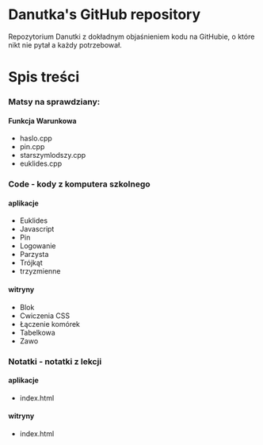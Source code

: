 # Danutka's GitHub repository
Repozytorium Danutki z dokładnym objaśnieniem kodu na GitHubie, o które nikt nie pytał a każdy potrzebował.

# Spis treści
### Matsy na sprawdziany:
#### Funkcja Warunkowa
- haslo.cpp
- pin.cpp
- starszymlodszy.cpp
- euklides.cpp
### Code - kody z komputera szkolnego
#### aplikacje
- Euklides
- Javascript
- Pin
- Logowanie
- Parzysta
- Trójkąt
- trzyzmienne
#### witryny
- Blok
- Cwiczenia CSS
- Łączenie komórek
- Tabelkowa
- Zawo
### Notatki - notatki z lekcji
#### aplikacje
- index.html
#### witryny
- index.html